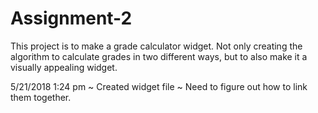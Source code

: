 # Assignment-2

This project is to make a grade calculator widget. Not only creating the algorithm to calculate grades in two different ways, but to also make it a visually appealing widget.

5/21/2018 1:24 pm
~ Created widget file
~ Need to figure out how to link them together.
